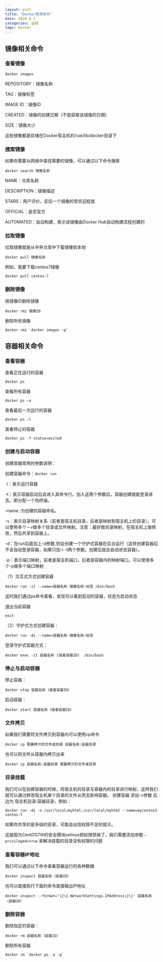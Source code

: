 ```yaml
---
layout: post
title: "Docker常用命令"
date: 2020-6-1
categories: 运维
tags: Docker 
--- 
```


## 镜像相关命令
### 查看镜像
```
docker images
```
REPOSITORY：镜像名称

TAG：镜像标签

IMAGE ID：镜像ID

CREATED：镜像的创建日期（不是获取该镜像的日期）

SIZE：镜像大小

这些镜像都是存储在Docker宿主机的/var/lib/docker目录下

### 搜索镜像
如果你需要从网络中查找需要的镜像，可以通过以下命令搜索
```
docker search 镜像名称
```
NAME：仓库名称

DESCRIPTION：镜像描述

STARS：用户评价，反应一个镜像的受欢迎程度

OFFICIAL：是否官方

AUTOMATED：自动构建，表示该镜像由Docker Hub自动构建流程创建的

### 拉取镜像
拉取镜像就是从中央仓库中下载镜像到本地
```
docker pull 镜像名称
```
例如，我要下载centos7镜像
```
docker pull centos:7
```
### 删除镜像
按镜像ID删除镜像
```
docker rmi 镜像ID
```
删除所有镜像
```
docker rmi `docker images -q`
```
## 容器相关命令
### 查看容器
查看正在运行的容器
```
docker ps
```
查看所有容器
```
docker ps –a
```
查看最后一次运行的容器
```
docker ps –l
```
查看停止的容器
```
docker ps -f status=exited
```
### 创建与启动容器
创建容器常用的参数说明：

创建容器命令：`docker run`

-i：表示运行容器

-t：表示容器启动后会进入其命令行。加入这两个参数后，容器创建就能登录进去。即分配一个伪终端。

–name :为创建的容器命名。

-v：表示目录映射关系（前者是宿主机目录，后者是映射到宿主机上的目录），可以使用多个－v做多个目录或文件映射。注意：最好做目录映射，在宿主机上做修改，然后共享到容器上。

-d：在run后面加上-d参数,则会创建一个守护式容器在后台运行（这样创建容器后不会自动登录容器，如果只加-i -t两个参数，创建后就会自动进去容器）。

-p：表示端口映射，前者是宿主机端口，后者是容器内的映射端口。可以使用多个-p做多个端口映射

（1）交互式方式创建容器
```
docker run -it --name=容器名称 镜像名称:标签 /bin/bash
```
这时我们通过ps命令查看，发现可以看到启动的容器，状态为启动状态

退出当前容器
```
exit
```
（2）守护式方式创建容器：
```
docker run -di --name=容器名称 镜像名称:标签
```
登录守护式容器方式：
```
docker exec -it 容器名称 (或者容器ID)  /bin/bash
```
### 停止与启动容器
停止容器：
```
docker stop 容器名称（或者容器ID）
```
启动容器：
```
docker start 容器名称（或者容器ID）
```
### 文件拷贝
如果我们需要将文件拷贝到容器内可以使用cp命令
```
docker cp 需要拷贝的文件或目录 容器名称:容器目录
```
也可以将文件从容器内拷贝出来
```
docker cp 容器名称:容器目录 需要拷贝的文件或目录
```
### 目录挂载
我们可以在创建容器的时候，将宿主机的目录与容器内的目录进行映射，这样我们就可以通过修改宿主机某个目录的文件从而去影响容器。
创建容器 添加-v参数 后边为 宿主机目录:容器目录，例如：
```
docker run -di -v /usr/local/myhtml:/usr/local/myhtml --name=mycentos3 centos:7
```
如果你共享的是多级的目录，可能会出现权限不足的提示。

这是因为CentOS7中的安全模块selinux把权限禁掉了，我们需要添加参数 `–privileged=true` 来解决挂载的目录没有权限的问题

### 查看容器IP地址
我们可以通过以下命令查看容器运行的各种数据
```
docker inspect 容器名称（容器ID）
```
也可以直接执行下面的命令直接输出IP地址
```
docker inspect --format='\{\{.NetworkSettings.IPAddress\}\}' 容器名称（容器ID）
```
### 删除容器
删除指定的容器：
```
docker rm 容器名称（容器ID）
```
删除所有容器
```
docker rm `docker ps -a -q`
```
